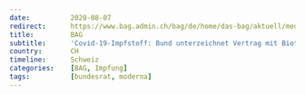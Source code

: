 ```yaml
---
date:          2020-08-07
redirect:      https://www.bag.admin.ch/bag/de/home/das-bag/aktuell/medienmitteilungen.msg-id-80005.html
title:         BAG
subtitle:      'Covid-19-Impfstoff: Bund unterzeichnet Vertrag mit Biotech-Unternehmen Moderna'
country:       CH
timeline:      Schweiz
categories:    [BAG, Impfung]
tags:          [bundesrat, moderna]
---
```

